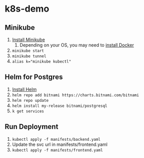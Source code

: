 # k8s-demo
## Minikube
1. [Install Minikube](https://minikube.sigs.k8s.io/docs/start/)
   1. Depending on your OS, you may need to [install Docker](https://docs.docker.com/get-docker/)
2. `minikube start`
3. `minikube tunnel`
4. `alias k="minikube kubectl"`

## Helm for Postgres

1. [Install Helm](https://helm.sh/docs/intro/install/)
2. `helm repo add bitnami https://charts.bitnami.com/bitnami`
3. `helm repo update`
4. `helm install my-release bitnami/postgresql`
5. `k get services`

## Run Deployment

1. `kubectl apply -f manifests/backend.yaml`
2. Update the svc url in manifests/frontend.yaml
3. `kubectl apply -f manifests/frontend.yaml`

